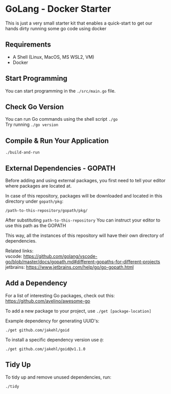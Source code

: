 # GoLang - Docker Starter

This is just a very small starter kit that enables 
a quick-start to get our hands dirty 
running some go code using docker

## Requirements

- A Shell (Linux, MacOS, MS WSL2, VM)
- Docker

## Start Programming

You can start programming in the `./src/main.go` file.

## Check Go Version

You can run Go commands using the shell script `./go`  
Try running `./go version`

## Compile & Run Your Application

```
./build-and-run
```

## External Dependencies - GOPATH

Before adding and using external packages, you first need to tell your editor where packages are located at.  

In case of this repository, packages will be downloaded and located in this directory under `gopath/pkg`:  
```
/path-to-this-repository/gopath/pkg/
```
After substituting `path-to-this-repository` You can instruct your editor to use this path as the GOPATH  

This way, all the instances of this repository will have their own directory of dependencies.

Related links:  
vscode: https://github.com/golang/vscode-go/blob/master/docs/gopath.md#different-gopaths-for-different-projects  
jetbrains: https://www.jetbrains.com/help/go/go-gopath.html

## Add a Dependency

For a list of interesting Go packages, check out this:  
https://github.com/avelino/awesome-go

To add a new package to your project, use `./get [package-location]`  

Example dependency for generating UUID's:
```
./get github.com/jakehl/goid
```

To install a specific dependency version use `@`:  
```
./get github.com/jakehl/goid@v1.1.0
```

## Tidy Up

To tidy up and remove unused dependencies, run:  
```
./tidy
```
